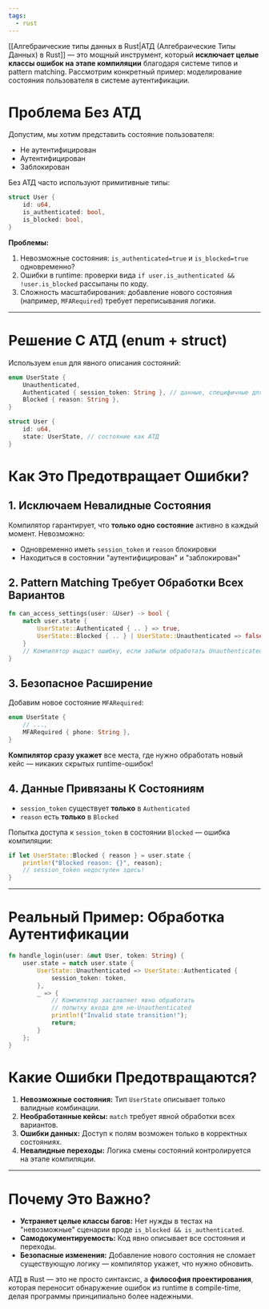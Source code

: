 ```yaml
---
tags:
  - rust
---
```

[[Алгебраические типы данных в Rust|АТД (Алгебраические Типы Данных) в Rust]] — это мощный инструмент, который **исключает целые классы ошибок на этапе компиляции** благодаря системе типов и pattern matching. Рассмотрим конкретный пример: моделирование состояния пользователя в системе аутентификации.

# Проблема Без АТД
Допустим, мы хотим представить состояние пользователя:
- Не аутентифицирован
- Аутентифицирован
- Заблокирован

Без АТД часто используют примитивные типы:
```rust
struct User {
    id: u64,
    is_authenticated: bool,
    is_blocked: bool,
}
```
**Проблемы:**
1. Невозможные состояния: `is_authenticated=true` и `is_blocked=true` одновременно?
2. Ошибки в runtime: проверки вида `if user.is_authenticated && !user.is_blocked` рассыпаны по коду.
3. Сложность масштабирования: добавление нового состояния (например, `MFARequired`) требует переписывания логики.

---

# Решение С АТД (enum + struct)
Используем `enum` для явного описания состояний:
```rust
enum UserState {
    Unauthenticated,
    Authenticated { session_token: String }, // данные, специфичные для состояния
    Blocked { reason: String },
}

struct User {
    id: u64,
    state: UserState, // состояние как АТД
}
```

# Как Это Предотвращает Ошибки?
## 1. Исключаем Невалидные Состояния
Компилятор гарантирует, что **только одно состояние** активно в каждый момент. Невозможно:
- Одновременно иметь `session_token` и `reason` блокировки
- Находиться в состоянии "аутентифицирован" и "заблокирован"

## 2. Pattern Matching Требует Обработки Всех Вариантов
```rust
fn can_access_settings(user: &User) -> bool {
    match user.state {
        UserState::Authenticated { .. } => true,
        UserState::Blocked { .. } | UserState::Unauthenticated => false,
    }
    // Компилятор выдаст ошибку, если забыли обработать Unauthenticated!
}
```

## 3. Безопасное Расширение
Добавим новое состояние `MFARequired`:
```rust
enum UserState {
    // ...,
    MFARequired { phone: String },
}
```
**Компилятор сразу укажет** все места, где нужно обработать новый кейс — никаких скрытых runtime-ошибок!

## 4. Данные Привязаны К Состояниям
- `session_token` существует **только** в `Authenticated`
- `reason` есть **только** в `Blocked`

Попытка доступа к `session_token` в состоянии `Blocked` — ошибка компиляции:
```rust
if let UserState::Blocked { reason } = user.state {
    println!("Blocked reason: {}", reason);
    // session_token недоступен здесь!
}
```

---

# Реальный Пример: Обработка Аутентификации
```rust
fn handle_login(user: &mut User, token: String) {
    user.state = match user.state {
        UserState::Unauthenticated => UserState::Authenticated {
            session_token: token,
        },
        _ => {
            // Компилятор заставляет явно обработать
            // попытку входа для не-Unauthenticated
            println!("Invalid state transition!");
            return;
        }
    };
}
```

# Какие Ошибки Предотвращаются?
1. **Невозможные состояния:** Тип `UserState` описывает только валидные комбинации.
2. **Необработанные кейсы:** `match` требует явной обработки всех вариантов.
3. **Ошибки данных:** Доступ к полям возможен только в корректных состояниях.
4. **Невалидные переходы:** Логика смены состояний контролируется на этапе компиляции.

---

# Почему Это Важно?
- **Устраняет целые классы багов:** Нет нужды в тестах на "невозможные" сценарии вроде `is_blocked && is_authenticated`.
- **Самодокументируемость:** Код явно описывает все состояния и переходы.
- **Безопасные изменения:** Добавление нового состояния не сломает существующую логику — компилятор укажет, что нужно обновить.

АТД в Rust — это не просто синтаксис, а **философия проектирования**, которая переносит обнаружение ошибок из runtime в compile-time, делая программы принципиально более надежными.